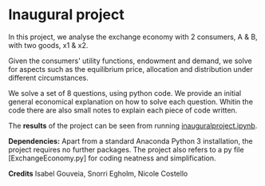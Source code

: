 # Inaugural project
In this project, we analyse the exchange economy with 2 consumers, A & B, with two goods, x1 & x2.

Given the consumers' utility functions, endowment and demand, we solve for aspects such as the equilibrium price, allocation and distribution under different circumstances.

We solve a set of 8 questions, using python code.  We provide an initial general economical explanation on how to solve each question. Whitin the code there are also small notes to explain each piece of code written.  

The **results** of the project can be seen from running [inauguralproject.ipynb](inauguralproject.ipynb).

**Dependencies:** Apart from a standard Anaconda Python 3 installation, the project requires no further packages. The project also refers to a py file [ExchangeEconomy.py] for coding neatness and simplification. 

**Credits**
Isabel Gouveia, Snorri Egholm, Nicole Costello